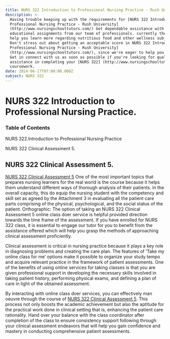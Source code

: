 ```yaml
---
title: NURS 322 Introduction to Professional Nursing Practice - Rush University
description: >-
  Having trouble keeping up with the requirements for [NURS 322 Introduction to
  Professional Nursing Practice - Rush University]
  (http://www.nursingschooltutors.com/) Get dependable assistance with your
  educational assignments from our team of professionals. currently there to
  help you learn more regarding nutritious food and other wellness subjects.
  Don't stress out about getting an acceptable score in NURS 322 Introduction to
  Professional Nursing Practice - Rush University]
  (http://www.nursingschooltutors.com/), since we're eager to help you flourish.
  Get in connect with us as soon as possible if you're looking for qualified
  assistance in completing your [NURS 322] (http://www.nursingschooltutors.com/)
  coursework.
date: 2024-06-17T07:00:00.000Z
subject: NURS 322
---
```


# NURS 322 Introduction to Professional Nursing Practice.

### Table of Contents

NURS 322.Introduction to Professional Nursing Practice

NURS 322 Clinical Assessment 5.

## NURS 322 Clinical Assessment 5.

[NURS 322 Clinical Assessment 5](https://www.rushu.rush.edu/college-nursing) One of the most important topics that prepares nursing
learners for the real world is the course because it helps them understand
different ways of thorough analysis of their patients. In the overall capacity,
this do equip the nursing student with the competency and skill set as agreed
by the Attachment 3 in evaluating all the patient care parts comprising of the
physical, psychological, and the social status of the patient. Orthographic:
The option of taking an NURS 322 Clinical Assessment 5 online class doer service
is helpful provided direction towards the time frame of the assessment. If you
have enrolled for NURS 322 class, it is essential to engage our tutor for you
to benefit from the assistance offered which will help you grasp the methods of
approaching clinical assessment proficiently.

Clinical assessment is critical in nursing practice because
it plays a key role in diagnosing problems and creating the care plan. The
features of ‘Take my online class for me’ options make it possible to organize
your study tempo and acquire relevant practice in the framework of patient
assessments. One of the benefits of using online services for taking classes is
that you are given professional support in developing the necessary skills
involved in taking patient history, performing physical exams, and defining a
plan of care in light of the obtained assessment.

By interacting with online class doer services, you can effectively man oeuvre through the course of [NURS 322 Clinical Assessment 5](https://www.rushu.rush.edu/college-nursing). This process not only boosts the academic achievement but also the aptitude for
the practical work done in clinical setting that is, enhancing the patient care
rationality. Hand over your balance with the class coordinator after completion
of the class to ensure consistency support following through your clinical
assessment endeavors that will help you gain confidence and mastery in
conducting comprehensive patient assessments.
